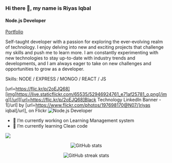 ### Hi there 👋, my name is **Riyas Iqbal**
#### Node.js Developer

[Portfolio](https://riyas-iqbal.netlify.app)

Self-taught developer with a passion for exploring the ever-evolving realm of technology. I enjoy delving into new and exciting projects that challenge my skills and push me to learn more. I am constantly experimenting with new technologies to stay up-to-date with industry trends and developments, and I am always eager to take on new challenges and opportunities to grow as a developer.

Skills: NODE / EXPRESS / MONGO / REACT / JS 

[url=https://flic.kr/p/2oEJQ68][img]https://live.staticflickr.com/65535/52946924761_e71af25781_o.png[/img][/url][url=https://flic.kr/p/2oEJQ68]Black Technology LinkedIn Banner - 1[/url] by [url=https://www.flickr.com/photos/197698170@N07/]riyas iqbal[/url], on Flickr
![Node.js Developer]([https://live.staticflickr.com/65535/52946924761_e71af25781_o.png])
- 🔭 I’m currently working on Learning Management system 
- 🌱 I’m currently learning Clean code

![](https://komarev.com/ghpvc/?username=Riyas-iqbal&color=green)

<div align='center'>
 
![GitHub stats](https://github-readme-stats.vercel.app/api?username=Riyas-iqbal&show_icons=true)  

<!-- ![Top Langs](https://github-readme-stats.vercel.app/api/top-langs/?username=Riyas-iqbal&layout=compact) -->

![GitHub streak stats](https://streak-stats.demolab.com/?user=Riyas-iqbal)  
<div/>
